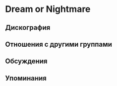 # Dream or Nightmare



## Дискография


## Отношения с другими группами


## Обсуждения


## Упоминания


